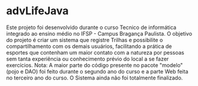 # advLifeJava
Este projeto foi desenvolvido durante o curso Tecnico de informática integrado ao ensino médio no IFSP - Campus Bragança Paulista. 
O objetivo do projeto é criar um sistema que registre Trilhas e possibilite o compartilhamento com os demais usuários, 
facilitando a prática de esportes que contenham um maior contato com a natureza por pessoas sem tanta experiência ou conhecimento
prévio do local a se fazer exercícios.
Nota: A maior parte do código presente no pacote "modelo" (pojo e DAO) foi feito durante o segundo ano do curso e a parte Web feita no terceiro ano do curso.
O Sistema ainda não foi totalmente finalizado.
